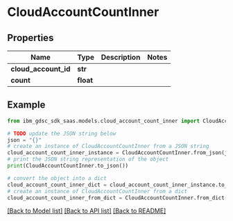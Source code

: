 # CloudAccountCountInner


## Properties

Name | Type | Description | Notes
------------ | ------------- | ------------- | -------------
**cloud_account_id** | **str** |  | 
**count** | **float** |  | 

## Example

```python
from ibm_gdsc_sdk_saas.models.cloud_account_count_inner import CloudAccountCountInner

# TODO update the JSON string below
json = "{}"
# create an instance of CloudAccountCountInner from a JSON string
cloud_account_count_inner_instance = CloudAccountCountInner.from_json(json)
# print the JSON string representation of the object
print(CloudAccountCountInner.to_json())

# convert the object into a dict
cloud_account_count_inner_dict = cloud_account_count_inner_instance.to_dict()
# create an instance of CloudAccountCountInner from a dict
cloud_account_count_inner_from_dict = CloudAccountCountInner.from_dict(cloud_account_count_inner_dict)
```
[[Back to Model list]](../README.md#documentation-for-models) [[Back to API list]](../README.md#documentation-for-api-endpoints) [[Back to README]](../README.md)



